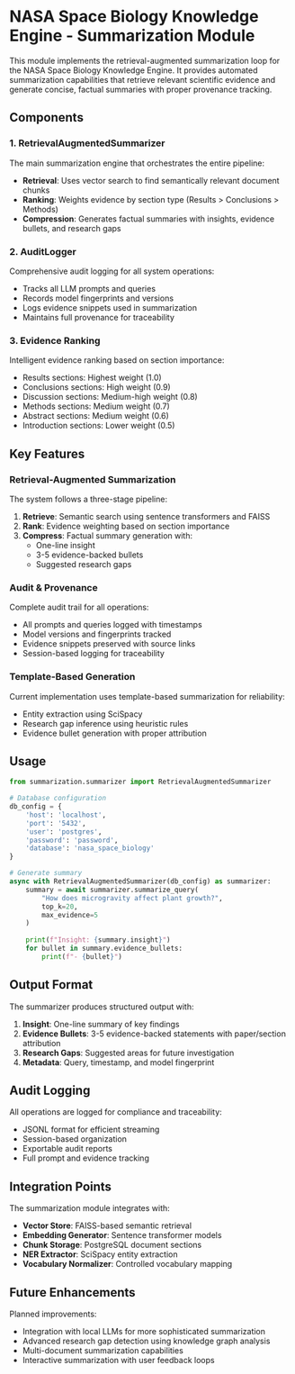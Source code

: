 # NASA Space Biology Knowledge Engine - Summarization Module

This module implements the retrieval-augmented summarization loop for the NASA Space Biology Knowledge Engine. It provides automated summarization capabilities that retrieve relevant scientific evidence and generate concise, factual summaries with proper provenance tracking.

## Components

### 1. RetrievalAugmentedSummarizer
The main summarization engine that orchestrates the entire pipeline:
- **Retrieval**: Uses vector search to find semantically relevant document chunks
- **Ranking**: Weights evidence by section type (Results > Conclusions > Methods)
- **Compression**: Generates factual summaries with insights, evidence bullets, and research gaps

### 2. AuditLogger
Comprehensive audit logging for all system operations:
- Tracks all LLM prompts and queries
- Records model fingerprints and versions
- Logs evidence snippets used in summarization
- Maintains full provenance for traceability

### 3. Evidence Ranking
Intelligent evidence ranking based on section importance:
- Results sections: Highest weight (1.0)
- Conclusions sections: High weight (0.9)
- Discussion sections: Medium-high weight (0.8)
- Methods sections: Medium weight (0.7)
- Abstract sections: Medium weight (0.6)
- Introduction sections: Lower weight (0.5)

## Key Features

### Retrieval-Augmented Summarization
The system follows a three-stage pipeline:
1. **Retrieve**: Semantic search using sentence transformers and FAISS
2. **Rank**: Evidence weighting based on section importance
3. **Compress**: Factual summary generation with:
   - One-line insight
   - 3-5 evidence-backed bullets
   - Suggested research gaps

### Audit & Provenance
Complete audit trail for all operations:
- All prompts and queries logged with timestamps
- Model versions and fingerprints tracked
- Evidence snippets preserved with source links
- Session-based logging for traceability

### Template-Based Generation
Current implementation uses template-based summarization for reliability:
- Entity extraction using SciSpacy
- Research gap inference using heuristic rules
- Evidence bullet generation with proper attribution

## Usage

```python
from summarization.summarizer import RetrievalAugmentedSummarizer

# Database configuration
db_config = {
    'host': 'localhost',
    'port': '5432',
    'user': 'postgres',
    'password': 'password',
    'database': 'nasa_space_biology'
}

# Generate summary
async with RetrievalAugmentedSummarizer(db_config) as summarizer:
    summary = await summarizer.summarize_query(
        "How does microgravity affect plant growth?",
        top_k=20,
        max_evidence=5
    )
    
    print(f"Insight: {summary.insight}")
    for bullet in summary.evidence_bullets:
        print(f"- {bullet}")
```

## Output Format

The summarizer produces structured output with:

1. **Insight**: One-line summary of key findings
2. **Evidence Bullets**: 3-5 evidence-backed statements with paper/section attribution
3. **Research Gaps**: Suggested areas for future investigation
4. **Metadata**: Query, timestamp, and model fingerprint

## Audit Logging

All operations are logged for compliance and traceability:
- JSONL format for efficient streaming
- Session-based organization
- Exportable audit reports
- Full prompt and evidence tracking

## Integration Points

The summarization module integrates with:
- **Vector Store**: FAISS-based semantic retrieval
- **Embedding Generator**: Sentence transformer models
- **Chunk Storage**: PostgreSQL document sections
- **NER Extractor**: SciSpacy entity extraction
- **Vocabulary Normalizer**: Controlled vocabulary mapping

## Future Enhancements

Planned improvements:
- Integration with local LLMs for more sophisticated summarization
- Advanced research gap detection using knowledge graph analysis
- Multi-document summarization capabilities
- Interactive summarization with user feedback loops